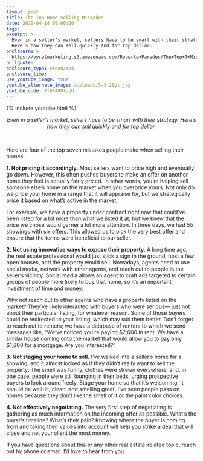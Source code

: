 ```yaml
---
layout: post
title: The Top Home Selling Mistakes
date: 2020-04-14 09:00:00
tags:
excerpt: >-
  Even in a seller’s market, sellers have to be smart with their strategy.
  Here’s how they can sell quickly and for top dollar.
enclosure: >-
  https://vyralmarketing.s3.amazonaws.com/Roberto+Paredes/The+Top+7+Mistakes+Sellers+Make.mp4
pullquote:
enclosure_type: video/mp4
enclosure_time:
use_youtube_image: true
youtube_alternate_image: /uploads/3-3-20yt.jpg
youtube_code: 7fbP40OluqU
---
```


{% include youtube.html %}

<center><em>Even in a seller&rsquo;s market, sellers have to be smart with their strategy. Here&rsquo;s how they can sell quickly and for top dollar. </em></center>

&nbsp;

Here are four of the top seven mistakes people make when selling their homes:&nbsp;

**1\. Not pricing it accordingly.** Most sellers want to price high and eventually go down. However, this often pushes buyers to make an offer on another home they feel is actually fairly priced. In other words, you’re helping sell someone else’s home on the market when you overprice yours. Not only do we price your home in a range that it will appraise for, but we strategically price it based on what’s active in the market.&nbsp;

For example, we have a property under contract right now that could’ve been listed for a bit more than what we listed it at, but we knew that the price we chose would garner a lot more attention. In three days, we had 55 showings with six offers. This allowed us to pick the very best offer and ensure that the terms were beneficial to our seller.&nbsp;

**2\. Not using innovative ways to expose their property.** A long time ago, the real estate professional would just stick a sign in the ground, host a few open houses, and the property would sell. Nowadays, agents need to use social media, network with other agents, and reach out to people in the seller’s vicinity. Social media allows an agent to craft ads targeted to certain groups of people more likely to buy that home, so it’s an important investment of time and money.&nbsp;

Why not reach out to other agents who have a property listed on the market? They’ve likely interacted with buyers who were serious— just not about their particular listing, for whatever reason. Some of those buyers could be redirected to your listing, which may suit them better. Don’t forget to reach out to renters; we have a database of renters to which we send messages like, “We’ve noticed you’re paying $2,000 in rent. We have a similar house coming onto the market that would allow you to pay only $1,800 for a mortgage. Are you interested?”

**3\. Not staging your home to sell.** I’ve walked into a seller’s home for a showing, and it almost looked as if they didn’t really want to sell the property: The smell was funny, clothes were strewn everywhere, and, in one case, people were still lounging in their beds, urging prospective buyers to look around freely. Stage your home so that it’s welcoming. It should be well-lit, clean, and smelling great. I’ve seen people pass on homes because they don’t like the smell of it or the paint color choices.&nbsp;

**4\. Not effectively negotiating.** The very first step of negotiating is gathering as much information on the incoming offer as possible. What’s the buyer’s timeline? What’s their pain? Knowing where the buyer is coming from and taking their values into account will help you strike a deal that will close and net your client the most money.

If you have questions about this or any other real estate-related topic, reach out by phone or email. I’d love to hear from you.&nbsp;&nbsp;